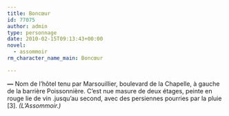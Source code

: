 ```yaml
---
title: Boncœur
id: 77075
author: admin
type: personnage
date: 2010-02-15T09:13:43+00:00
novel:
  - assommoir
rm_character_name_main: Boncœur

---
```

**—** Nom de l&rsquo;hôtel tenu par Marsouillier, boulevard de la Chapelle, à gauche de la barrière Poissonnière. C&rsquo;est nue masure de deux étages, peinte en rouge lie de vin .jusqu&rsquo;au second, avec des persiennes pourries par la pluie [3]. _(L&rsquo;Assommoir.)_